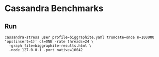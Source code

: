 # Cassandra Benchmarks

## Run

```
cassandra-stress user profile=biggraphite.yaml truncate=once n=100000 'ops(insert=1)' cl=ONE -rate threads=24 \
  -graph file=biggraphite-results.html \
  -node 127.0.0.1 -port native=10042
```